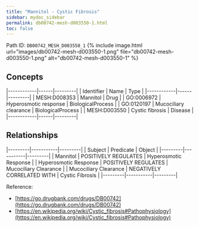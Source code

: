 ```yaml
---
title: "Mannitol - Cystic Fibrosis"
sidebar: mydoc_sidebar
permalink: db00742-mesh-d003550-1.html
toc: false 
---
```



Path ID: `DB00742_MESH_D003550_1`
{% include image.html url="images/db00742-mesh-d003550-1.png" file="db00742-mesh-d003550-1.png" alt="db00742-mesh-d003550-1" %}

## Concepts

|------------|------|---------|
| Identifier | Name | Type    |
|------------|------|---------|
| MESH:D008353 | Mannitol | Drug |
| GO:0006972 | Hyperosmotic response | BiologicalProcess |
| GO:0120197 | Mucociliary clearance | BiologicalProcess |
| MESH:D003550 | Cystic fibrosis | Disease |
|------------|------|---------|

## Relationships

|---------|-----------|---------|
| Subject | Predicate | Object  |
|---------|-----------|---------|
| Mannitol | POSITIVELY REGULATES | Hyperosmotic Response |
| Hyperosmotic Response | POSITIVELY REGULATES | Mucociliary Clearance |
| Mucociliary Clearance | NEGATIVELY CORRELATED WITH | Cystic Fibrosis |
|---------|-----------|---------|

Reference: 
  - [https://go.drugbank.com/drugs/DB00742](https://go.drugbank.com/drugs/DB00742)
  - [https://en.wikipedia.org/wiki/Cystic_fibrosis#Pathophysiology](https://en.wikipedia.org/wiki/Cystic_fibrosis#Pathophysiology)
